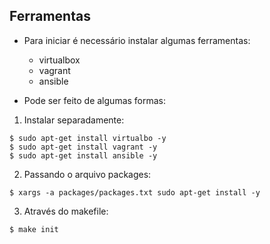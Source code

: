 ## Ferramentas

- Para iniciar é necessário instalar algumas ferramentas:

    - virtualbox
    - vagrant
    - ansible

- Pode ser feito de algumas formas:

1. Instalar separadamente: 

```console
$ sudo apt-get install virtualbo -y
$ sudo apt-get install vagrant -y
$ sudo apt-get install ansible -y
```

2. Passando o arquivo packages:

```console
$ xargs -a packages/packages.txt sudo apt-get install -y
```

3. Através do makefile:

```console
$ make init
```
